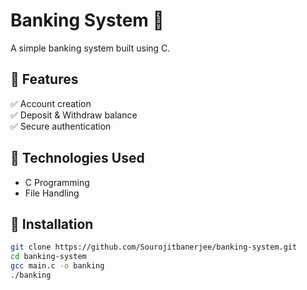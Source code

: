 # Banking System 🏦  
A simple banking system built using C.  

## 🚀 Features  
✅ Account creation  
✅ Deposit & Withdraw balance  
✅ Secure authentication  

## 🔧 Technologies Used  
- C Programming  
- File Handling  

## 📌 Installation  
```bash
git clone https://github.com/Sourojitbanerjee/banking-system.git
cd banking-system
gcc main.c -o banking
./banking
